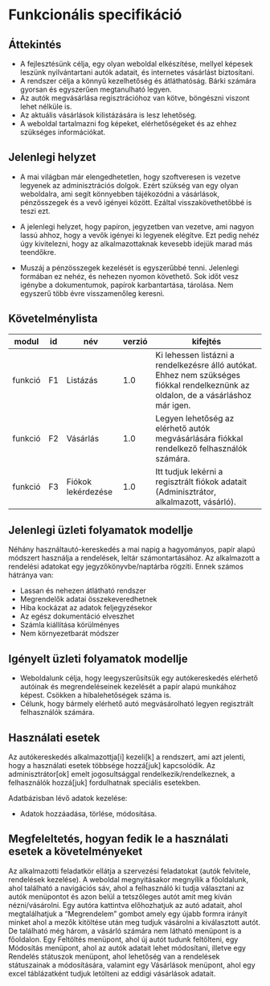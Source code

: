 # Funkcionális specifikáció

## Áttekintés

- A fejlesztésünk célja, egy olyan weboldal elkészítése, mellyel képesek leszünk nyilvántartani autók adatait, és internetes vásárlást biztosítani.
- A rendszer célja a könnyű kezelhetőség és átláthatóság. Bárki számára gyorsan és egyszerűen megtanulható legyen.
- Az autók megvásárlása regisztrációhoz van kötve, böngészni viszont lehet nélküle is.
- Az aktuális vásárlások kilistázására is lesz lehetőség.
- A weboldal tartalmazni fog képeket, elérhetőségeket és az ehhez szükséges információkat.

## Jelenlegi helyzet

- A mai világban már elengedhetetlen, hogy szoftveresen is vezetve legyenek az adminisztrációs dolgok. Ezért szükség van egy olyan weboldalra, ami segít könnyebben tájékozódni a vásárlások, pénzösszegek és a vevő igényei között. Ezáltal visszakövethetőbbé is teszi ezt.

- A jelenlegi helyzet, hogy papíron, jegyzetben van vezetve, ami nagyon lassú ahhoz, hogy a vevők igényei ki legyenek elégítve. Ezt pedig nehéz úgy kivitelezni, hogy az alkalmazottaknak kevesebb idejük marad más teendőkre.

- Muszáj a pénzösszegek kezelését is egyszerűbbé tenni. Jelenlegi formában ez nehéz, és nehezen nyomon követhető. Sok időt vesz igénybe a dokumentumok, papírok karbantartása, tárolása. Nem egyszerű több évre visszamenőleg keresni.

## Követelménylista
| modul | id | név | verzió | kifejtés |
|--|--|--|--|--|
| funkció | F1  | Listázás| 1.0 |Ki lehessen listázni a rendelkezésre álló autókat. Ehhez nem szükséges fiókkal rendelkeznünk az oldalon, de a vásárláshoz már igen.
|funkció| F2| Vásárlás | 1.0 | Legyen lehetőség az elérhető autók megvásárlására fiókkal rendelkező felhasználók számára.
| funkció | F3 | Fiókok lekérdezése | 1.0 | Itt tudjuk lekérni a regisztrált fiókok adatait (Adminisztrátor, alkalmazott, vásárló).

## Jelenlegi üzleti folyamatok modellje
Néhány használtautó-kereskedés a mai napig a hagyományos, papír alapú módszert használja a rendelések, leltár számontartásához. Az alkalmazott a rendelési adatokat egy jegyzőkönyvbe/naptárba rögzíti.
 Ennek számos hátránya van:
 - Lassan és nehezen átlátható rendszer
 - Megrendelők adatai összekeveredhetnek
 - Hiba kockázat az adatok feljegyzésekor
 - Az egész dokumentáció elveszhet
 - Számla kiállítása körülményes
 - Nem környezetbarát módszer

## Igényelt üzleti folyamatok modellje

 - Weboldalunk célja, hogy leegyszerűsítsük egy autókereskedés elérhető autóinak és megrendeléseinek kezelését a papír alapú munkához képest. Csökken a hibalehetőségek száma is.
 - Célunk, hogy bármely elérhető autó megvásárolható legyen regisztrált felhasználók számára.
 
## Használati esetek

Az autókereskedés alkalmazottja[i] kezeli[k] a rendszert, ami azt jelenti, hogy a használati esetek többsége hozzá[juk] kapcsolódik. Az adminisztrátor[ok] emelt jogosultsággal rendelkezik/rendelkeznek, a felhasználók hozzá[juk] fordulhatnak speciális esetekben.

Adatbázisban lévő adatok kezelése:
- Adatok hozzáadása, törlése, módosítása.

## Megfeleltetés, hogyan fedik le a használati esetek a követelményeket 

Az alkalmazotti feladatkör ellátja a szervezési feladatokat (autók felvitele, rendelések kezelése). A weboldal megnyitásakor megnyílik a főoldalunk, ahol található a navigációs sáv, ahol a felhasználó ki tudja választani az autók menüpontot és azon belül a tetszőleges autót amit meg kíván nézni/vásárolni. Egy autóra kattintva előhozhatjuk az autó adatait, ahol megtalálhatjuk a “Megrendelem” gombot amely egy újabb formra irányít minket ahol a mezők kitöltése után meg tudjuk vásárolni a kiválasztott autót. De található még három, a vásárló számára nem látható menüpont is a főoldalon. Egy Feltöltés menüpont, ahol új autót tudunk feltölteni, egy Módosítás menüpont, ahol az autók adatait lehet módosítani, illetve egy Rendelés státuszok menüpont, ahol lehetőség van a rendelések státuszainak a módosítására, valamint egy Vásárlások menüpont, ahol egy excel táblázatként tudjuk letölteni az eddigi vásárlások adatait.

